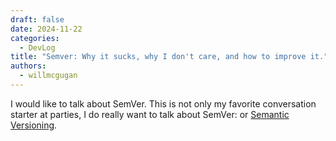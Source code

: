 ```yaml
---
draft: false
date: 2024-11-22
categories:
  - DevLog
title: "Semver: Why it sucks, why I don't care, and how to improve it."
authors:
  - willmcgugan
---
```


I would like to talk about SemVer.
This is not only my favorite conversation starter at parties, I do really want to talk about SemVer: or [Semantic Versioning](https://semver.org/).
